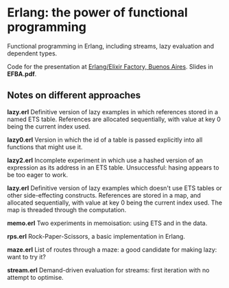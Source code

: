 # Erlang: the power of functional programming
Functional programming in Erlang, including streams, lazy evaluation and dependent types.

Code for the presentation at [Erlang/Elixir Factory, Buenos Aires](http://www.erlang-factory.com/eflba2017). Slides in **EFBA.pdf**.

## Notes on different approaches

**lazy.erl** Definitive version of lazy examples in which references stored in a named ETS table. 
References are allocated sequentially, with value at key 0 being the current index used.

**lazy0.erl** Version in which the id of a table is passed explicitly into all functions that might use it.

**lazy2.erl** Incomplete experiment in which use a hashed version of an expression as its address in an ETS table. Unsuccessful: hasing appears to be too eager to work.

**lazy.erl** Definitive version of lazy examples which doesn't use ETS tables or other side-effecting constructs. References are stored in a map, and allocated sequentially, with value at key 0 being the current index used. The map is threaded through the computation.

**memo.erl** Two experiments in memoisation: using ETS and in the data.

**rps.erl** Rock-Paper-Scissors, a basic implementation in Erlang.

**maze.erl** List of routes through a maze: a good candidate for making lazy: want to try it?

**stream.erl** Demand-driven evaluation for streams: first iteration with no attempt to optimise.

